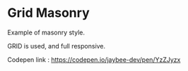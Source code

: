 # Grid Masonry

Example of masonry style.

GRID is used, and full responsive.

Codepen link : https://codepen.io/jaybee-dev/pen/YzZJyzx
